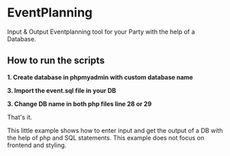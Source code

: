 # EventPlanning
Input &amp; Output Eventplanning tool for your Party with the help of a Database.

## How to run the scripts
**1. Create database in phpmyadmin with custom database name**

**3. Import the event.sql file in your DB**

**3. Change DB name in both php files line 28 or 29**

That's it.

This little example shows how to enter input and get the output of a DB with the help of php and SQL statements.
This example does not focus on frontend and styling. 

